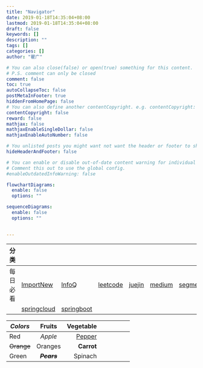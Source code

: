 ```yaml
---
title: "Navigator"
date: 2019-01-18T14:35:04+08:00
lastmod: 2019-01-18T14:35:04+08:00
draft: false
keywords: []
description: ""
tags: []
categories: []
author: "瞿广"

# You can also close(false) or open(true) something for this content.
# P.S. comment can only be closed
comment: false
toc: true
autoCollapseToc: false
postMetaInFooter: true
hiddenFromHomePage: false
# You can also define another contentCopyright. e.g. contentCopyright: "This is another copyright."
contentCopyright: false
reward: false
mathjax: false
mathjaxEnableSingleDollar: false
mathjaxEnableAutoNumber: false

# You unlisted posts you might want not want the header or footer to show
hideHeaderAndFooter: false

# You can enable or disable out-of-date content warning for individual post.
# Comment this out to use the global config.
#enableOutdatedInfoWarning: false

flowchartDiagrams:
  enable: false
  options: ""

sequenceDiagrams: 
  enable: false
  options: ""
  

---
```


<!--more-->


|  分类  |   |   |  |  |  |  |  |  | 
| --- | --- | --- | --- | --- | --- | --- | --- | --- |
| 每日必看 | [ImportNew](http://www.importnew.com/) | [InfoQ](https://www.infoq.cn/) | [leetcode](https://leetcode.com/) | [juejin](https://juejin.im/)| [medium](https://medium.com/) | [segmentfault](https://segmentfault.com/) | [oschina](http://tool.oschina.net/)| |
| | [springcloud](http://springcloud.fun/) | [springboot](http://springboot.fun/) | | | | | |  |


| _Colors_      | Fruits          | Vegetable         |     |     |     |      |        |
| ------------- |:---------------:| -----------------:|   ---  |   ---  |   ---  |  ---    |   ---     |
| Red           | *Apple*         | [Pepper](#Tables) |     |     |     |      |        |
| ~~Orange~~    | Oranges         | **Carrot**        |     |     |     |      |        |
| Green         | ~~***Pears***~~ | Spinach           |     |     |     |      |        |